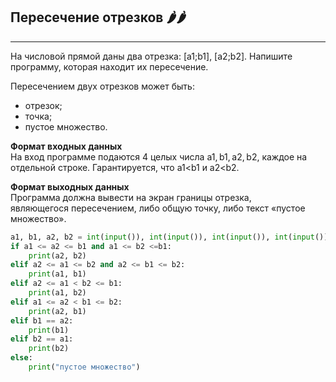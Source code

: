 ## Пересечение отрезков 🌶️🌶️
---------------------------

На числовой прямой даны два отрезка: [a1;b1], [a2​;b2​]. Напишите программу, которая находит их пересечение.

Пересечением двух отрезков может быть:

*   отрезок;
*   точка;
*   пустое множество.

**Формат входных данных**  
На вход программе подаются 4 целых числа a1, b1, a2, b2​, каждое на отдельной строке. Гарантируется, что a1​<b1​​ и a2​<b2​​.

**Формат выходных данных**  
Программа должна вывести на экран границы отрезка, являющегося пересечением, либо общую точку, либо текст «пустое множество».


```python
a1, b1, a2, b2 = int(input()), int(input()), int(input()), int(input())
if a1 <= a2 <= b1 and a1 <= b2 <=b1:
    print(a2, b2)
elif a2 <= a1 <= b2 and a2 <= b1 <= b2:
    print(a1, b1)
elif a2 <= a1 < b2 <= b1:
    print(a1, b2)
elif a1 <= a2 < b1 <= b2:
    print(a2, b1)
elif b1 == a2:
    print(b1)
elif b2 == a1:
    print(b2)
else:
    print("пустое множество")
```